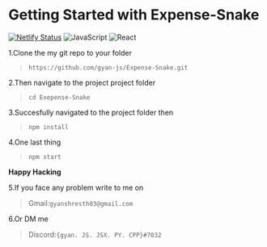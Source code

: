 # Getting Started with Expense-Snake
[![Netlify Status](https://api.netlify.com/api/v1/badges/84218441-f2a5-4b53-9082-beea76d82def/deploy-status)](https://app.netlify.com/sites/banana-trans/deploys)
![JavaScript](https://img.shields.io/badge/-JavaScript-black?style=flat-square&logo=javascript)
![React](https://img.shields.io/badge/-React-black?style=flat-square&logo=react)

1.Clone the my git repo to your folder
 >`https://github.com/gyan-js/Expense-Snake.git`<br>

2.Then navigate to the project project folder 
 >`cd Exepense-Snake`<br>
 
3.Succesfully navigated to the project folder then
 >`npm install`<br>
 
4.One last thing 
 >`npm start`

**Happy Hacking**

5.If you face any problem write to me on 
 >Gmail:`gyanshresth03@gmail.com`<br>

6.Or DM me
 >Discord:`{gyan. JS. JSX. PY. CPP}#7032`
